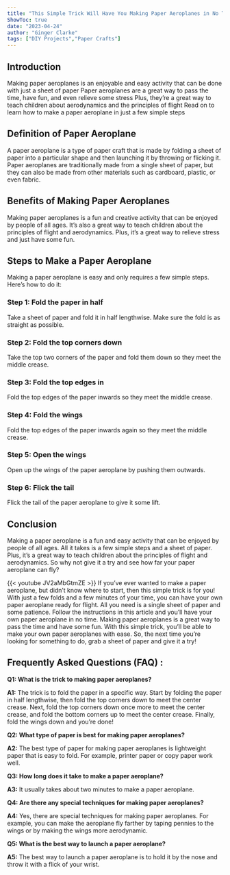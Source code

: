 ```yaml
---
title: "This Simple Trick Will Have You Making Paper Aeroplanes in No Time!"
ShowToc: true 
date: "2023-04-24"
author: "Ginger Clarke" 
tags: ["DIY Projects","Paper Crafts"]
---
```

## Introduction

Making paper aeroplanes is an enjoyable and easy activity that can be done with just a sheet of paper Paper aeroplanes are a great way to pass the time, have fun, and even relieve some stress Plus, they’re a great way to teach children about aerodynamics and the principles of flight Read on to learn how to make a paper aeroplane in just a few simple steps

## Definition of Paper Aeroplane

A paper aeroplane is a type of paper craft that is made by folding a sheet of paper into a particular shape and then launching it by throwing or flicking it. Paper aeroplanes are traditionally made from a single sheet of paper, but they can also be made from other materials such as cardboard, plastic, or even fabric.

## Benefits of Making Paper Aeroplanes

Making paper aeroplanes is a fun and creative activity that can be enjoyed by people of all ages. It’s also a great way to teach children about the principles of flight and aerodynamics. Plus, it’s a great way to relieve stress and just have some fun.

## Steps to Make a Paper Aeroplane

Making a paper aeroplane is easy and only requires a few simple steps. Here’s how to do it:

### Step 1: Fold the paper in half

Take a sheet of paper and fold it in half lengthwise. Make sure the fold is as straight as possible.

### Step 2: Fold the top corners down

Take the top two corners of the paper and fold them down so they meet the middle crease.

### Step 3: Fold the top edges in

Fold the top edges of the paper inwards so they meet the middle crease.

### Step 4: Fold the wings

Fold the top edges of the paper inwards again so they meet the middle crease.

### Step 5: Open the wings

Open up the wings of the paper aeroplane by pushing them outwards.

### Step 6: Flick the tail

Flick the tail of the paper aeroplane to give it some lift.

## Conclusion

Making a paper aeroplane is a fun and easy activity that can be enjoyed by people of all ages. All it takes is a few simple steps and a sheet of paper. Plus, it’s a great way to teach children about the principles of flight and aerodynamics. So why not give it a try and see how far your paper aeroplane can fly?

{{< youtube JV2aMbGtmZE >}} 
If you’ve ever wanted to make a paper aeroplane, but didn’t know where to start, then this simple trick is for you! With just a few folds and a few minutes of your time, you can have your own paper aeroplane ready for flight. All you need is a single sheet of paper and some patience. Follow the instructions in this article and you’ll have your own paper aeroplane in no time. Making paper aeroplanes is a great way to pass the time and have some fun. With this simple trick, you’ll be able to make your own paper aeroplanes with ease. So, the next time you’re looking for something to do, grab a sheet of paper and give it a try!

## Frequently Asked Questions (FAQ) :
**Q1: What is the trick to making paper aeroplanes?**

**A1:** The trick is to fold the paper in a specific way. Start by folding the paper in half lengthwise, then fold the top corners down to meet the center crease. Next, fold the top corners down once more to meet the center crease, and fold the bottom corners up to meet the center crease. Finally, fold the wings down and you’re done!

**Q2: What type of paper is best for making paper aeroplanes?**

**A2:** The best type of paper for making paper aeroplanes is lightweight paper that is easy to fold. For example, printer paper or copy paper work well.

**Q3: How long does it take to make a paper aeroplane?**

**A3:** It usually takes about two minutes to make a paper aeroplane.

**Q4: Are there any special techniques for making paper aeroplanes?**

**A4:** Yes, there are special techniques for making paper aeroplanes. For example, you can make the aeroplane fly farther by taping pennies to the wings or by making the wings more aerodynamic.

**Q5: What is the best way to launch a paper aeroplane?**

**A5:** The best way to launch a paper aeroplane is to hold it by the nose and throw it with a flick of your wrist.



